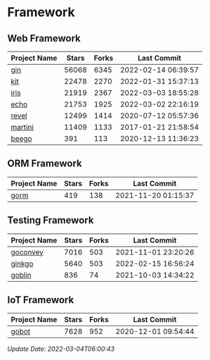# Framework

## Web Framework
| Project Name | Stars | Forks | Last Commit |
| ------------ | ----- | ----- | ----------- |
| [gin](https://github.com/gin-gonic/gin) | 56068 | 6345 | 2022-02-14 06:39:57 |
| [kit](https://github.com/go-kit/kit) | 22478 | 2270 | 2022-01-31 15:37:13 |
| [iris](https://github.com/kataras/iris) | 21919 | 2367 | 2022-03-03 18:55:28 |
| [echo](https://github.com/labstack/echo) | 21753 | 1925 | 2022-03-02 22:16:19 |
| [revel](https://github.com/revel/revel) | 12499 | 1414 | 2020-07-12 05:57:36 |
| [martini](https://github.com/go-martini/martini) | 11409 | 1133 | 2017-01-21 21:58:54 |
| [beego](https://github.com/astaxie/beego) | 391 | 113 | 2020-12-13 11:36:23 |

## ORM Framework
| Project Name | Stars | Forks | Last Commit |
| ------------ | ----- | ----- | ----------- |
| [gorm](https://github.com/jinzhu/gorm) | 419 | 138 | 2021-11-20 01:15:37 |

## Testing Framework
| Project Name | Stars | Forks | Last Commit |
| ------------ | ----- | ----- | ----------- |
| [goconvey](https://github.com/smartystreets/goconvey) | 7016 | 503 | 2021-11-01 23:20:26 |
| [ginkgo](https://github.com/onsi/ginkgo) | 5640 | 503 | 2022-02-15 16:56:24 |
| [goblin](https://github.com/franela/goblin) | 836 | 74 | 2021-10-03 14:34:22 |

## IoT Framework
| Project Name | Stars | Forks | Last Commit |
| ------------ | ----- | ----- | ----------- |
| [gobot](https://github.com/hybridgroup/gobot) | 7628 | 952 | 2020-12-01 09:54:44 |

*Update Date: 2022-03-04T06:00:43*